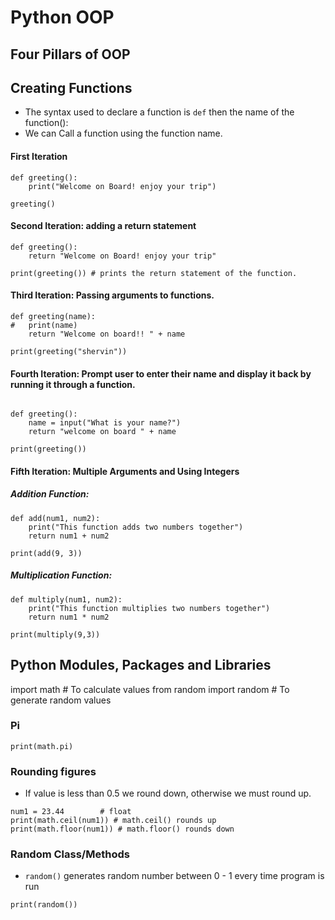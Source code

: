 # Python OOP
## Four Pillars of OOP


## Creating Functions

- The syntax used to declare a function is `def` then the name of the function():
- We can Call a function using the function name.

#### First Iteration


```
def greeting():
    print("Welcome on Board! enjoy your trip")
    
greeting()
```




#### Second Iteration: adding a return statement
```
def greeting():
    return "Welcome on Board! enjoy your trip"

print(greeting()) # prints the return statement of the function.
```

#### Third Iteration: Passing arguments to functions.

```
def greeting(name):
#   print(name)
    return "Welcome on board!! " + name

print(greeting("shervin"))
```

#### Fourth Iteration: Prompt user to enter their name and display it back by running it through a function.

```

def greeting():
    name = input("What is your name?")
    return "welcome on board " + name

print(greeting())
```


#### Fifth Iteration: Multiple Arguments and Using Integers

##### Addition Function:
```
def add(num1, num2):
    print("This function adds two numbers together")
    return num1 + num2

print(add(9, 3))
```
##### Multiplication Function:
```
def multiply(num1, num2):
    print("This function multiplies two numbers together")
    return num1 * num2

print(multiply(9,3))
```

## Python Modules, Packages and Libraries
import math     # To calculate values
from random import random   # To generate random values

### Pi

`print(math.pi)`

### Rounding figures

- If value is less than 0.5 we round down, otherwise we must round up.

```
num1 = 23.44        # float
print(math.ceil(num1)) # math.ceil() rounds up
print(math.floor(num1)) # math.floor() rounds down
```

### Random Class/Methods

- `random()` generates random number between 0 - 1 every time program is run
```
print(random())
```